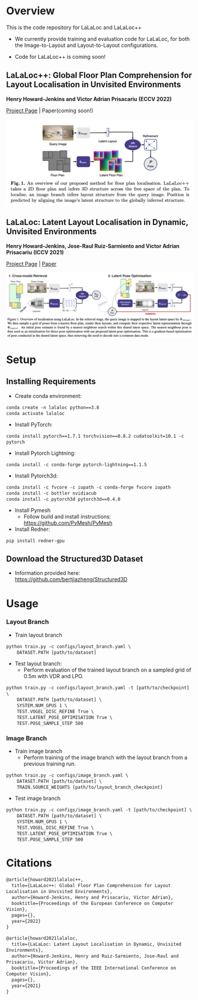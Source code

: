 # Overview

This is the code repository for LaLaLoc and LaLaLoc++


* We currently provide training and evaluation code for LaLaLoc, for both the Image-to-Layout and Layout-to-Layout configurations. 

* Code for LaLaLoc++ is coming soon!


## LaLaLoc++: Global Floor Plan Comprehension for Layout Localisation in Unvisited Environments
**Henry Howard-Jenkins and Victor Adrian Prisacariu**
**(ECCV 2022)**

[Project Page](https://lalalocpp.active.vision) | Paper(coming soon!)

![LaLaLoc++ Overview](assets/lll++_overview.png)

## LaLaLoc: Latent Layout Localisation in Dynamic, Unvisited Environments
**Henry Howard-Jenkins, Jose-Raul Ruiz-Sarmiento and Victor Adrian Prisacariu**
**(ICCV 2021)**

[Project Page](https://lalaloc.active.vision) | [Paper](https://arxiv.org/abs/2104.09169)

![LaLaLoc Overview](assets/overview.png)


# Setup
## Installing Requirements

* Create conda environment:
```
conda create -n lalaloc python==3.8
conda activate lalaloc
```
* Install PyTorch:
```
conda install pytorch==1.7.1 torchvision==0.8.2 cudatoolkit=10.1 -c pytorch
```
* Install Pytorch Lightning:
```
conda install -c conda-forge pytorch-lightning==1.1.5
```
* Install Pytorch3d:
```
conda install -c fvcore -c iopath -c conda-forge fvcore iopath
conda install -c bottler nvidiacub
conda install -c pytorch3d pytorch3d==0.4.0 
```
* Install Pymesh
    * Follow build and install instructions: https://github.com/PyMesh/PyMesh
* Install Redner:
```
pip install redner-gpu
```

## Download the Structured3D Dataset
* Information provided here: https://github.com/bertjiazheng/Structured3D

# Usage
### Layout Branch
* Train layout branch
```
python train.py -c configs/layout_branch.yaml \
    DATASET.PATH [path/to/dataset]
```
* Test layout branch:
    * Perform evaluation of the trained layout branch on a sampled grid of 0.5m with VDR and LPO.
```
python train.py -c configs/layout_branch.yaml -t [path/to/checkpoint] \
    DATASET.PATH [path/to/dataset] \
    SYSTEM.NUM_GPUS 1 \
    TEST.VOGEL_DISC_REFINE True \
    TEST.LATENT_POSE_OPTIMISATION True \
    TEST.POSE_SAMPLE_STEP 500
```

### Image Branch
* Train image branch
    * Perform training of the image branch with the layout branch from a previous training run.
```
python train.py -c configs/image_branch.yaml \
    DATASET.PATH [path/to/dataset] \
    TRAIN.SOURCE_WEIGHTS [path/to/layout_branch_checkpoint]
```

* Test image branch
```
python train.py -c configs/image_branch.yaml -t [path/to/checkpoint] \
    DATASET.PATH [path/to/dataset] \
    SYSTEM.NUM_GPUS 1 \
    TEST.VOGEL_DISC_REFINE True \
    TEST.LATENT_POSE_OPTIMISATION True \
    TEST.POSE_SAMPLE_STEP 500
```

# Citations
```
@article{howard2021lalaloc++,
  title={LaLaLoc++: Global Floor Plan Comprehension for Layout Localisation in Unvisited Environments},
  author={Howard-Jenkins, Henry and Prisacariu, Victor Adrian},
  booktitle={Proceedings of the European Conference on Computer Vision},
  pages={},
  year={2022}
}
```
```
@article{howard2021lalaloc,
  title={LaLaLoc: Latent Layout Localisation in Dynamic, Unvisited Environments},
  author={Howard-Jenkins, Henry and Ruiz-Sarmiento, Jose-Raul and Prisacariu, Victor Adrian},
  booktitle={Proceedings of the IEEE International Conference on Computer Vision},
  pages={},
  year={2021}
}
```